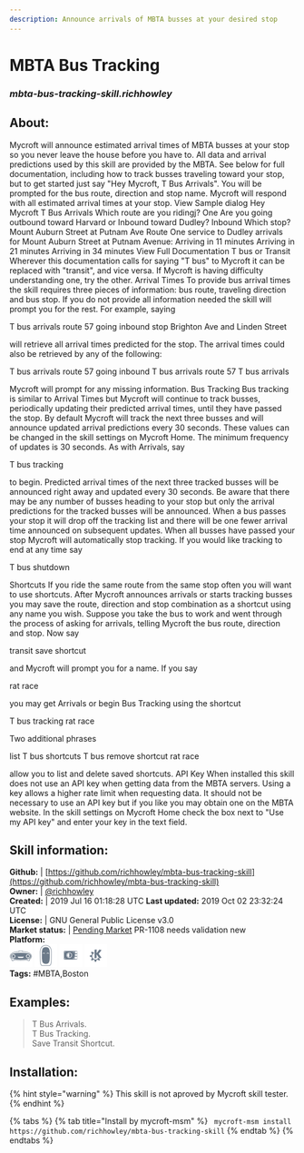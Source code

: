 ```yaml
---
description: Announce arrivals of MBTA busses at your desired stop
---
```


# MBTA Bus Tracking  
### _mbta-bus-tracking-skill.richhowley_  
## About:  
Mycroft will announce estimated arrival times of MBTA busses  at your stop so you never leave the house before you have to.  All data and arrival predictions used by this skill are provided by the MBTA.
See below for full documentation, including how to track busses traveling toward your stop, but to get started just say "Hey Mycroft, T Bus Arrivals".  You will be prompted for the bus route, direction and stop name.  Mycroft will respond with all estimated arrival times at your stop.
View Sample dialog
Hey Mycroft T Bus Arrivals
Which route are you ridingj?
One
Are you going outbound toward Harvard or Inbound toward Dudley?
Inbound
Which stop?
Mount Auburn Street at Putnam Ave
Route One service to Dudley arrivals for Mount Auburn Street at Putnam Avenue:
Arriving in 11 minutes
Arriving in 21 minutes
Arriving in 34 minutes
View Full Documentation
T bus or Transit
Wherever this documentation calls for saying "T bus" to Mycroft it can be replaced with "transit", and vice versa.  If Mycroft is having difficulty understanding  one, try the other.
Arrival Times
To provide bus arrival times the skill requires three pieces of information:  bus route, traveling direction and bus stop.  If you do not provide all information needed the skill will prompt you for the rest.  For example, saying

T bus arrivals route 57 going inbound stop Brighton Ave and Linden Street

will retrieve all arrival times predicted for the stop.  The arrival times could also be retrieved by any of the following:

T bus arrivals route 57 going inbound
T bus arrivals route 57
T bus arrivals

Mycroft will prompt for any missing information.
Bus Tracking
Bus tracking is similar to Arrival Times but Mycroft will continue to track busses, periodically updating their predicted arrival times, until they have passed the stop.  By default Mycroft will track the next three busses and will announce updated arrival predictions every 30 seconds.  These values can be changed in the skill settings on Mycroft Home.  The minimum frequency of updates  is 30 seconds.
As with Arrivals, say

T bus tracking

to begin.  Predicted arrival times of the next three tracked busses will be announced right away and updated every 30 seconds.  Be aware that there may be any number of busses heading to your stop but only the arrival predictions for the tracked busses will be announced.
When a bus passes your stop it will drop off the tracking list and there will be one fewer arrival time announced on subsequent updates.  When all busses have passed your stop Mycroft will automatically stop tracking.  If you would like tracking to end at any time say

T bus shutdown

Shortcuts
If you ride the same route from the same stop often you will want to use shortcuts.  After Mycroft announces arrivals or starts tracking busses you may save the route, direction and stop combination as a shortcut using any name you wish.
Suppose you take the bus to work and went through the process of asking for arrivals, telling Mycroft the bus route, direction and stop.  Now say

transit save shortcut

and Mycroft will prompt you for a name.  If you say

rat race

you may get Arrivals or begin Bus Tracking using the shortcut

T bus tracking rat race

Two additional phrases

list T bus shortcuts
T bus remove shortcut rat race

allow you to list and delete saved shortcuts.
API Key
When installed this skill does not use an API key when getting data from the MBTA servers.  Using a key allows a higher rate limit when requesting data.  It should not be necessary to use an API key but if you like you may obtain one on the MBTA website. In the skill settings on Mycroft Home check the box next to "Use my API key" and enter your key in the text field.

## Skill information:  
**Github:** | [https://github.com/richhowley/mbta-bus-tracking-skill](https://github.com/richhowley/mbta-bus-tracking-skill)  
**Owner:** | [@richhowley](https://github.com/richhowley)  
**Created:** | 2019 Jul 16 01:18:28 UTC  **Last updated:** 2019 Oct 02 23:32:24 UTC  
**License:** | GNU General Public License v3.0  
**Market status:** | [Pending Market](https://market.mycroft.ai/skill/) PR-1108 needs validation new  
**Platform:**  
 ![Mark I](../.gitbook/assets/mark-1-icon.png)  ![Mark II](../.gitbook/assets/mark-2-icon.png)  ![Picroft](../.gitbook/assets/picroft-icon.png)  ![plasmoid](../.gitbook/assets/kde.png)   
**Tags:** \#MBTA,Boston   
## Examples:  
> T Bus Arrivals.  
> T Bus Tracking.  
> Save Transit Shortcut.  
  
## Installation:  
{% hint style="warning" %}
This skill is not aproved by Mycroft skill tester.
{% endhint %}
    
{% tabs %}
{% tab title="Install by mycroft-msm" %}
``` mycroft-msm install https://github.com/richhowley/mbta-bus-tracking-skill```
{% endtab %}
  {% endtabs %}
  